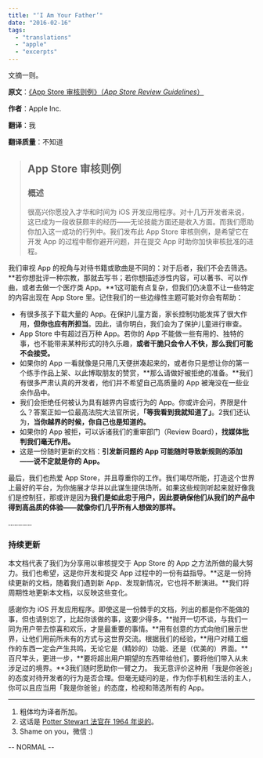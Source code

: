 ```yaml
---
title: "‘I Am Your Father’"
date: "2016-02-16"
tags:
  - "translations"
  - "apple"
  - "excerpts"
---
```


文摘一则。

**原文**：[《App Store 审核则例》（_App Store Review Guidelines_）](https://developer.apple.com/app-store/review/guidelines/)

**作者**：Apple Inc.

**翻译**：我

**翻译质量**：不知道

> ## App Store 审核则例
> 
> ### 概述
> 
> 很高兴你愿投入才华和时间为 iOS 开发应用程序。对十几万开发者来说，这已成为一段收获颇丰的经历——无论技能方面还是收入方面。而我们愿助你加入这一成功的行列中。我们发布此 App Store 审核则例，是希望它在开发 App 的过程中帮你避开问题，并在提交 App 时助你加快审核批准的进程。

我们审视 App 的视角与对待书籍或歌曲是不同的：对于后者，我们不会去筛选。**若你想批评一种宗教，那就去写书；若你想描述涉性内容，可以著书、可以作曲，或者去做一个医疗类 App。**1这可能有点复杂，但我们仍决意不让一些特定的内容出现在 App Store 里。记住我们的一些边缘性主题可能对你会有帮助：

- 有很多孩子下载大量的 App。在保护儿童方面，家长控制功能发挥了很大作用，**但你也应有所担当**。因此，请你明白，我们会为了保护儿童进行审查。
- App Store 中有超过百万种 App。若你的 App 不能做一些有用的、独特的事，也不能带来某种形式的持久乐趣，**或者干脆只会令人不快，那么我们可能不会接受。**
- 如果你的 App 一看就像是只用几天便拼凑起来的，或者你只是想让你的第一个练手作品上架、以此博取朋友的赞赏，**那么请做好被拒绝的准备。**我们有很多严肃认真的开发者，他们并不希望自己高质量的 App 被淹没在一些业余作品中。
- 我们会拒绝任何被认为具有越界内容或行为的 App。你或许会问，界限是什么？答案正如一位最高法院大法官所说，**「等我看到我就知道了」**。2我们还认为，**当你越界的时候，你自己也是知道的。**
- 如果你的 App 被拒，可以诉诸我们的重审部门（Review Board），**找媒体批判我们毫无作用。**
- 这是一份随时更新的文档：**引发新问题的 App 可能随时导致新规则的添加——说不定就是你的 App。**

最后，我们也热爱 App Store，并且尊重你的工作。我们竭尽所能，打造这个世界上最好的平台，为你施展才华并以此谋生提供场所。如果这些规则听起来就好像我们是控制狂，那或许是因为**我们是如此忠于用户，因此要确保他们从我们的产品中得到高品质的体验——就像你们几乎所有人想做的那样。**

…………

### 持续更新

本文档代表了我们为分享用以审核提交于 App Store 的 App 之方法所做的最大努力。我们也希望，这是你开发和提交 App 过程中的一份有益指导。**这是一份持续更新的文档，随着我们遇到新 App、发现新情况，它也将不断演进。**我们将周期性地更新本文档，以反映这些变化。

感谢你为 iOS 开发应用程序。即使这是一份棘手的文档，列出的都是你不能做的事，但也请别忘了，比起你该做的事，这要少得多。**抛开一切不谈，与我们一同为用户带去惊喜和欢乐，才是最重要的事情。**用有创意的方式向他们展示世界，让他们用前所未有的方式与这世界交流。根据我们的经验，**用户对精工细作的东西一定会产生共鸣，无论它是（精妙的）功能、还是（优美的）界面。**百尺竿头，更进一步，**要将超出用户期望的东西带给他们，要将他们带入从未涉足过的境界。**3我们随时愿助你一臂之力。 我无意评价这种用「我是你爸爸」的态度对待开发者的行为是否合理。但毫无疑问的是，作为你手机和生活的主人，你可以且应当用「我是你爸爸」的态度，检视和筛选所有的 App。

* * *

1. 粗体均为译者所加。
2. 这话是 [Potter Stewart 法官在 1964 年说的](http://www.wikiwand.com/en/I_know_it_when_I_see_it)。
3. Shame on you，微信 :)

\-- NORMAL --
